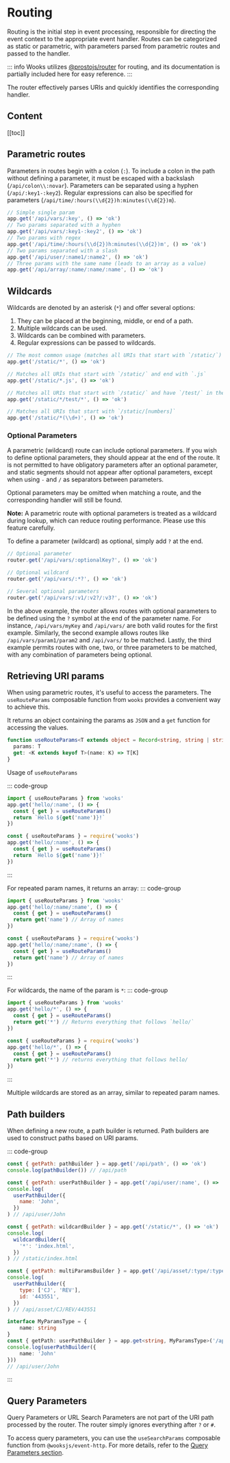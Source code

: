 # Routing

Routing is the initial step in event processing, responsible for directing the event context
to the appropriate event handler.
Routes can be categorized as static or parametric, with parameters parsed from parametric
routes and passed to the handler.

::: info
Wooks utilizes [@prostojs/router](https://github.com/prostojs/router) for routing, and its
documentation is partially included here for easy reference.
:::

The router effectively parses URIs and quickly identifies the corresponding handler.

## Content

[[toc]]

## Parametric routes

Parameters in routes begin with a colon (`:`).
To include a colon in the path without defining a parameter, it must be escaped
with a backslash (`/api/colon\\:novar`).
Parameters can be separated using a hyphen (`/api/:key1-:key2`).
Regular expressions can also be specified for parameters (`/api/time/:hours(\\d{2})h:minutes(\\d{2})m`).

```js
// Simple single param
app.get('/api/vars/:key', () => 'ok')
// Two params separated with a hyphen
app.get('/api/vars/:key1-:key2', () => 'ok')
// Two params with regex
app.get('/api/time/:hours(\\d{2})h:minutes(\\d{2})m', () => 'ok')
// Two params separated with a slash
app.get('/api/user/:name1/:name2', () => 'ok')
// Three params with the same name (leads to an array as a value)
app.get('/api/array/:name/:name/:name', () => 'ok')
```

## Wildcards

Wildcards are denoted by an asterisk (`*`) and offer several options:

1. They can be placed at the beginning, middle, or end of a path.
1. Multiple wildcards can be used.
1. Wildcards can be combined with parameters.
1. Regular expressions can be passed to wildcards.

```js
// The most common usage (matches all URIs that start with `/static/`)
app.get('/static/*', () => 'ok')

// Matches all URIs that start with `/static/` and end with `.js`
app.get('/static/*.js', () => 'ok')

// Matches all URIs that start with `/static/` and have `/test/` in the middle
app.get('/static/*/test/*', () => 'ok')

// Matches all URIs that start with `/static/[numbers]`
app.get('/static/*(\\d+)', () => 'ok')
```

### Optional Parameters

A parametric (wildcard) route can include optional parameters. If you wish to define optional parameters, they should appear at the end of the route. It is not permitted to have obligatory parameters after an optional parameter, and static segments should not appear after optional parameters, except when using `-` and `/` as separators between parameters.

Optional parameters may be omitted when matching a route, and the corresponding handler will still be found.

**Note:**
A parametric route with optional parameters is treated as a wildcard during lookup, which can reduce routing performance. Please use this feature carefully.

To define a parameter (wildcard) as optional, simply add `?` at the end.

```ts
// Optional parameter
router.get('/api/vars/:optionalKey?', () => 'ok')

// Optional wildcard
router.get('/api/vars/:*?', () => 'ok')

// Several optional parameters
router.get('/api/vars/:v1/:v2?/:v3?', () => 'ok')
```

In the above example, the router allows routes with optional parameters to be defined using the `?` symbol at the end of the parameter name. For instance, `/api/vars/myKey` and `/api/vars/` are both valid routes for the first example. Similarly, the second example allows routes like `/api/vars/param1/param2` and `/api/vars/` to be matched. Lastly, the third example permits routes with one, two, or three parameters to be matched, with any combination of parameters being optional.

## Retrieving URI params

When using parametric routes, it's useful to access the parameters.
The `useRouteParams` composable function from `wooks` provides a convenient way to achieve this.

It returns an object containing the params as `JSON` and a `get` function for accessing the values.

```ts
function useRouteParams<T extends object = Record<string, string | string[]>>(): {
  params: T
  get: <K extends keyof T>(name: K) => T[K]
}
```

Usage of `useRouteParams`

::: code-group

```js [ESM]
import { useRouteParams } from 'wooks'
app.get('hello/:name', () => {
  const { get } = useRouteParams()
  return `Hello ${get('name')}!`
})
```

```js [CommonJS]
const { useRouteParams } = require('wooks')
app.get('hello/:name', () => {
  const { get } = useRouteParams()
  return `Hello ${get('name')}!`
})
```

:::

For repeated param names, it returns an array:
::: code-group

```js [ESM]
import { useRouteParams } from 'wooks'
app.get('hello/:name/:name', () => {
  const { get } = useRouteParams()
  return get('name') // Array of names
})
```

```js [CommonJS]
const { useRouteParams } = require('wooks')
app.get('hello/:name/:name', () => {
  const { get } = useRouteParams()
  return get('name') // Array of names
})
```

:::

For wildcards, the name of the param is `*`:
::: code-group

```js [ESM]
import { useRouteParams } from 'wooks'
app.get('hello/*', () => {
  const { get } = useRouteParams()
  return get('*') // Returns everything that follows `hello/`
})
```

```js [CommonJS]
const { useRouteParams } = require('wooks')
app.get('hello/*', () => {
  const { get } = useRouteParams()
  return get('*') // returns everything that follows hello/
})
```

:::

Multiple wildcards are stored as an array, similar to repeated param names.

## Path builders

When defining a new route, a path builder is returned.
Path builders are used to construct paths based on URI params.

::: code-group

```js [javascript]
const { getPath: pathBuilder } = app.get('/api/path', () => 'ok')
console.log(pathBuilder()) // /api/path

const { getPath: userPathBuilder } = app.get('/api/user/:name', () => 'ok')
console.log(
  userPathBuilder({
    name: 'John',
  })
) // /api/user/John

const { getPath: wildcardBuilder } = app.get('/static/*', () => 'ok')
console.log(
  wildcardBuilder({
    '*': 'index.html',
  })
) // /static/index.html

const { getPath: multiParamsBuilder } = app.get('/api/asset/:type/:type/:id', () => 'ok')
console.log(
  userPathBuilder({
    type: ['CJ', 'REV'],
    id: '443551',
  })
) // /api/asset/CJ/REV/443551
```

```ts [typescript]
interface MyParamsType = {
    name: string
}
const { getPath: userPathBuilder } = app.get<string, MyParamsType>('/api/user/:name', () => 'ok')
console.log(userPathBuilder({
    name: 'John'
}))
// /api/user/John
```

:::

## Query Parameters

Query Parameters or URL Search Parameters are not part of the URI path processed by the router.
The router simply ignores everything after `?` or `#`.

To access query parameters, you can use the `useSearchParams` composable function from `@wooksjs/event-http`.
For more details, refer to the [Query Parameters section](./composables/request.md#query-parameters).
